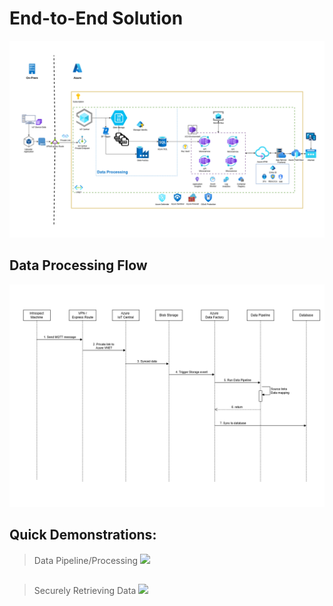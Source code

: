 # End-to-End Solution 
![](https://github.com/ryanninodizon/EHR-PoC/blob/main/arch/MainFlow.png)

## Data Processing Flow 
![](https://github.com/ryanninodizon/EHR-PoC/blob/main/arch/EHR-Data-Processing-Flow.png)

## Quick Demonstrations:
> Data Pipeline/Processing 
![](https://github.com/ryanninodizon/EHR-PoC/blob/main/arch/data-pipeline-poc.gif)

## 
> Securely Retrieving Data 
![](https://github.com/ryanninodizon/EHR-PoC/blob/main/arch/fetching-data.gif)

